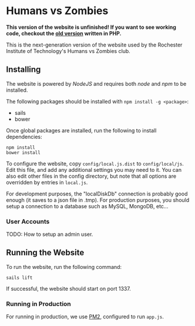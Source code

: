 # Humans vs Zombies

__This version of the website is unfinished! If you want to see working code,
checkout the [old version](https://github.com/redxdev/hvzsite) written in
PHP.__

This is the next-generation version of the website used by the Rochester
Institute of Technology's Humans vs Zombies club.

## Installing

The website is powered by _NodeJS_ and requires both _node_ and _npm_ to be
installed.

The following packages should be installed with `npm install -g <package>`:

  - sails
  - bower

Once global packages are installed, run the following to install dependencies:

    npm install
    bower install

To configure the website, copy `config/local.js.dist` to `config/local/js`.
Edit this file, and add any additional settings you may need to it. You can
also edit other files in the config directory, but note that all options
are overridden by entries in `local.js`.

For development purposes, the "localDiskDb" connection is probably good
enough (it saves to a json file in .tmp). For production purposes, you should
setup a connection to a database such as MySQL, MongoDB, etc...

### User Accounts

TODO: How to setup an admin user.

## Running the Website

To run the website, run the following command:

    sails lift

If successful, the website should start on port 1337.

### Running in Production

For running in production, we use [PM2](http://pm2.keymetrics.io/), configured
to run `app.js`.
